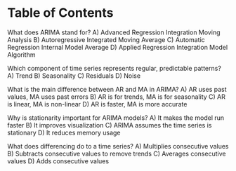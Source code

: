 
# Table of Contents



What does ARIMA stand for?
A) Advanced Regression Integration Moving Analysis
B) Autoregressive Integrated Moving Average
C) Automatic Regression Internal Model Average
D) Applied Regression Integration Model Algorithm

Which component of time series represents regular, predictable patterns?
A) Trend
B) Seasonality
C) Residuals
D) Noise

What is the main difference between AR and MA in ARIMA?
A) AR uses past values, MA uses past errors
B) AR is for trends, MA is for seasonality
C) AR is linear, MA is non-linear
D) AR is faster, MA is more accurate

Why is stationarity important for ARIMA models?
A) It makes the model run faster
B) It improves visualization
C) ARIMA assumes the time series is stationary
D) It reduces memory usage

What does differencing do to a time series?
A) Multiplies consecutive values
B) Subtracts consecutive values to remove trends
C) Averages consecutive values
D) Adds consecutive values

